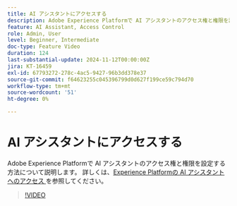 ```yaml
---
title: AI アシスタントにアクセスする
description: Adobe Experience Platformで AI アシスタントのアクセス権と権限を設定する方法について説明します。
feature: AI Assistant, Access Control
role: Admin, User
level: Beginner, Intermediate
doc-type: Feature Video
duration: 124
last-substantial-update: 2024-11-12T00:00:00Z
jira: KT-16459
exl-id: 67793272-278c-4ac5-9427-96b3dd378e37
source-git-commit: f64623255c045396799d0d627f199ce59c794d70
workflow-type: tm+mt
source-wordcount: '51'
ht-degree: 0%

---
```


# AI アシスタントにアクセスする

Adobe Experience Platformで AI アシスタントのアクセス権と権限を設定する方法について説明します。 詳しくは、[Experience Platformの AI アシスタントへのアクセス ](https://experienceleague.adobe.com/en/docs/experience-platform/ai-assistant/access) を参照してください。

>[!VIDEO](https://video.tv.adobe.com/v/3436470/?learn=on)
